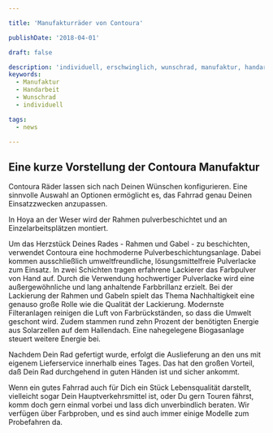```yaml
---

title: 'Manufakturräder von Contoura'

publishDate: '2018-04-01'

draft: false

description: 'individuell, erschwinglich, wunschrad, manufaktur, handarbeit, regional, ökologisch, herstellung, farräder'
keywords:
  - Manufaktur
  - Handarbeit
  - Wunschrad
  - individuell

tags:
  - news

---
```



## Eine kurze Vorstellung der Contoura Manufaktur

Contoura Räder lassen sich nach Deinen Wünschen konfigurieren. Eine sinnvolle Auswahl an Optionen ermöglicht es, das Fahrrad genau Deinen Einsatzzwecken anzupassen.

In Hoya an der Weser wird der Rahmen pulverbeschichtet und an Einzelarbeitsplätzen montiert.

Um das Herzstück Deines Rades - Rahmen und Gabel - zu beschichten, verwendet Contoura eine hochmoderne Pulverbeschichtungsanlage. Dabei kommen ausschließlich umweltfreundliche, lösungsmittelfreie Pulverlacke zum Einsatz. In zwei Schichten tragen erfahrene Lackierer das Farbpulver von Hand auf. Durch die Verwendung hochwertiger Pulverlacke wird eine außergewöhnliche und lang anhaltende Farbbrillanz erzielt. Bei der Lackierung der Rahmen und Gabeln spielt das Thema Nachhaltigkeit eine genauso große Rolle wie die Qualität der Lackierung. Modernste Filteranlagen reinigen die Luft von Farbrückständen, so dass die Umwelt geschont wird.
Zudem stammen rund zehn Prozent der benötigten Energie aus Solarzellen auf dem Hallendach. Eine nahegelegene Biogasanlage steuert weitere Energie bei.

Nachdem Dein Rad gefertigt wurde, erfolgt die Auslieferung an den uns mit eigenem Lieferservice innerhalb eines Tages. Das hat den großen Vorteil, daß Dein Rad durchgehend in guten Händen ist und sicher ankommt.

Wenn ein gutes Fahrrad auch für Dich ein Stück Lebensqualität darstellt, vielleicht sogar Dein Hauptverkehrsmittel ist, oder Du gern Touren fährst, komm doch gern einmal vorbei und lass dich unverbindlich beraten. Wir verfügen über Farbproben, und es sind auch immer einige Modelle zum Probefahren da.

